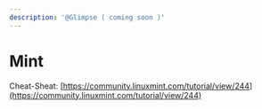 ```yaml
---
description: '@Glimpse ( coming soon )'
---
```


# Mint

Cheat-Sheat: [https://community.linuxmint.com/tutorial/view/244](https://community.linuxmint.com/tutorial/view/244)
